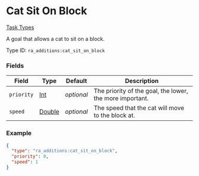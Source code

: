 # Cat Sit On Block
[Task Types](../task_types.md)

A goal that allows a cat to sit on a block.

Type ID: `ra_additions:cat_sit_on_block`
### Fields
 | Field | Type | Default | Description | 
|---|---|---|---|
 | `priority` | [Int](../data_types/int.md) | _optional_ | The priority of the goal, the lower, the more important. | 
 | `speed` | [Double](../data_types/double.md) | _optional_ | The speed that the cat will move to the block at. | 

### Example
```json
{
  "type": "ra_additions:cat_sit_on_block",
  "priority": 0,
  "speed": 1
}
```

